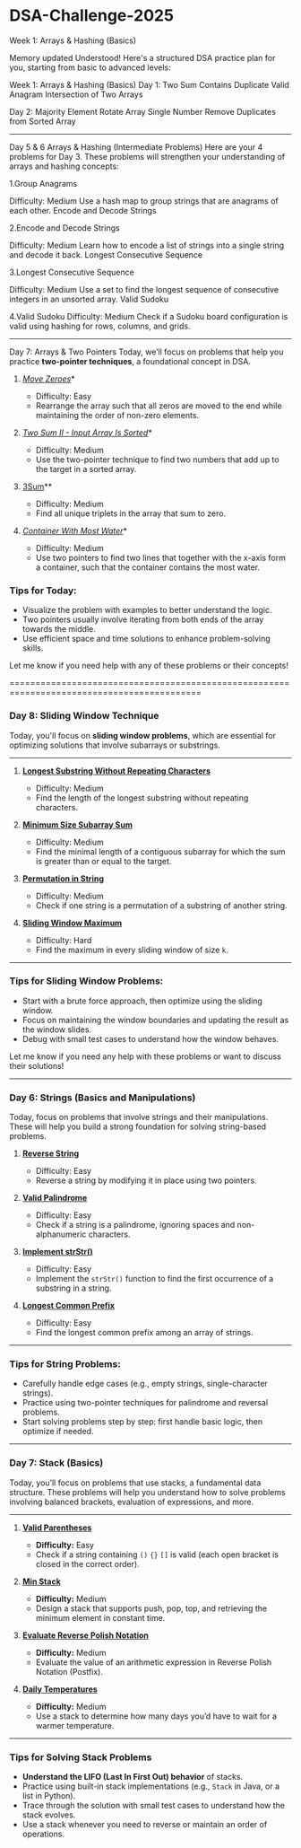 # DSA-Challenge-2025
Week 1: Arrays & Hashing (Basics)

Memory updated
Understood! Here's a structured DSA practice plan for you, starting from basic to advanced levels:

Week 1: Arrays & Hashing (Basics)
Day 1:
Two Sum
Contains Duplicate
Valid Anagram
Intersection of Two Arrays

Day 2:
Majority Element
Rotate Array
Single Number
Remove Duplicates from Sorted Array
____________________________________________________________________________________________

Day 5 & 6 Arrays & Hashing (Intermediate Problems)
Here are your 4 problems for Day 3. These problems will strengthen your understanding of arrays and hashing concepts:

1.Group Anagrams

Difficulty: Medium
Use a hash map to group strings that are anagrams of each other.
Encode and Decode Strings

2.Encode and Decode Strings

Difficulty: Medium
Learn how to encode a list of strings into a single string and decode it back.
Longest Consecutive Sequence

3.Longest Consecutive Sequence

Difficulty: Medium
Use a set to find the longest sequence of consecutive integers in an unsorted array.
Valid Sudoku

4.Valid Sudoku
Difficulty: Medium
Check if a Sudoku board configuration is valid using hashing for rows, columns, and grids.

-------------------------------------------------------------------------
Day 7: Arrays & Two Pointers 
Today, we’ll focus on problems that help you practice **two-pointer techniques**, a foundational concept in DSA.

1. *[Move Zeroes](https://leetcode.com/problems/move-zeroes/)**  
   - Difficulty: Easy  
   - Rearrange the array such that all zeros are moved to the end while maintaining the order of non-zero elements.  

2. *[Two Sum II - Input Array Is Sorted](https://leetcode.com/problems/two-sum-ii-input-array-is-sorted/)**  
   - Difficulty: Medium  
   - Use the two-pointer technique to find two numbers that add up to the target in a sorted array.  

3. [3Sum](https://leetcode.com/problems/3sum/)**  
   - Difficulty: Medium  
   - Find all unique triplets in the array that sum to zero.  

4. *[Container With Most Water](https://leetcode.com/problems/container-with-most-water/)**  
   - Difficulty: Medium  
   - Use two pointers to find two lines that together with the x-axis form a container, such that the container contains the most water.  



### Tips for Today:  
- Visualize the problem with examples to better understand the logic.  
- Two pointers usually involve iterating from both ends of the array towards the middle.  
- Use efficient space and time solutions to enhance problem-solving skills.  

Let me know if you need help with any of these problems or their concepts!

===========================================================================================
### **Day 8: Sliding Window Technique**  
Today, you'll focus on **sliding window problems**, which are essential for optimizing solutions that involve subarrays or substrings.

---

1. **[Longest Substring Without Repeating Characters](https://leetcode.com/problems/longest-substring-without-repeating-characters/)**  
   - Difficulty: Medium  
   - Find the length of the longest substring without repeating characters.  

2. **[Minimum Size Subarray Sum](https://leetcode.com/problems/minimum-size-subarray-sum/)**  
   - Difficulty: Medium  
   - Find the minimal length of a contiguous subarray for which the sum is greater than or equal to the target.  

3. **[Permutation in String](https://leetcode.com/problems/permutation-in-string/)**  
   - Difficulty: Medium  
   - Check if one string is a permutation of a substring of another string.  

4. **[Sliding Window Maximum](https://leetcode.com/problems/sliding-window-maximum/)**  
   - Difficulty: Hard  
   - Find the maximum in every sliding window of size `k`.  

---

### Tips for Sliding Window Problems:  
- Start with a brute force approach, then optimize using the sliding window.  
- Focus on maintaining the window boundaries and updating the result as the window slides.  
- Debug with small test cases to understand how the window behaves.

Let me know if you need any help with these problems or want to discuss their solutions!

------------------------------------------------------------------------------------------

### **Day 6: Strings (Basics and Manipulations)**  
Today, focus on problems that involve strings and their manipulations. These will help you build a strong foundation for solving string-based problems.


1. **[Reverse String](https://leetcode.com/problems/reverse-string/)**  
   - Difficulty: Easy  
   - Reverse a string by modifying it in place using two pointers.  

2. **[Valid Palindrome](https://leetcode.com/problems/valid-palindrome/)**  
   - Difficulty: Easy  
   - Check if a string is a palindrome, ignoring spaces and non-alphanumeric characters.  

3. **[Implement strStr()](https://leetcode.com/problems/implement-strstr/)**  
   - Difficulty: Easy  
   - Implement the `strStr()` function to find the first occurrence of a substring in a string.  

4. **[Longest Common Prefix](https://leetcode.com/problems/longest-common-prefix/)**  
   - Difficulty: Easy  
   - Find the longest common prefix among an array of strings.  

---

### Tips for String Problems:  
- Carefully handle edge cases (e.g., empty strings, single-character strings).  
- Practice using two-pointer techniques for palindrome and reversal problems.  
- Start solving problems step by step: first handle basic logic, then optimize if needed.
____________________________________________________________________________
### **Day 7: Stack (Basics)**  
Today, you’ll focus on problems that use stacks, a fundamental data structure. These problems will help you understand how to solve problems involving balanced brackets, evaluation of expressions, and more.

---

1. **[Valid Parentheses](https://leetcode.com/problems/valid-parentheses/)**  
   - **Difficulty:** Easy  
   - Check if a string containing `()` `{}` `[]` is valid (each open bracket is closed in the correct order).

2. **[Min Stack](https://leetcode.com/problems/min-stack/)**  
   - **Difficulty:** Medium  
   - Design a stack that supports push, pop, top, and retrieving the minimum element in constant time.

3. **[Evaluate Reverse Polish Notation](https://leetcode.com/problems/evaluate-reverse-polish-notation/)**  
   - **Difficulty:** Medium  
   - Evaluate the value of an arithmetic expression in Reverse Polish Notation (Postfix).  

4. **[Daily Temperatures](https://leetcode.com/problems/daily-temperatures/)**  
   - **Difficulty:** Medium  
   - Use a stack to determine how many days you’d have to wait for a warmer temperature.

---

### **Tips for Solving Stack Problems**  
- **Understand the LIFO (Last In First Out) behavior** of stacks.  
- Practice using built-in stack implementations (e.g., `Stack` in Java, or a list in Python).  
- Trace through the solution with small test cases to understand how the stack evolves.  
- Use a stack whenever you need to reverse or maintain an order of operations.
